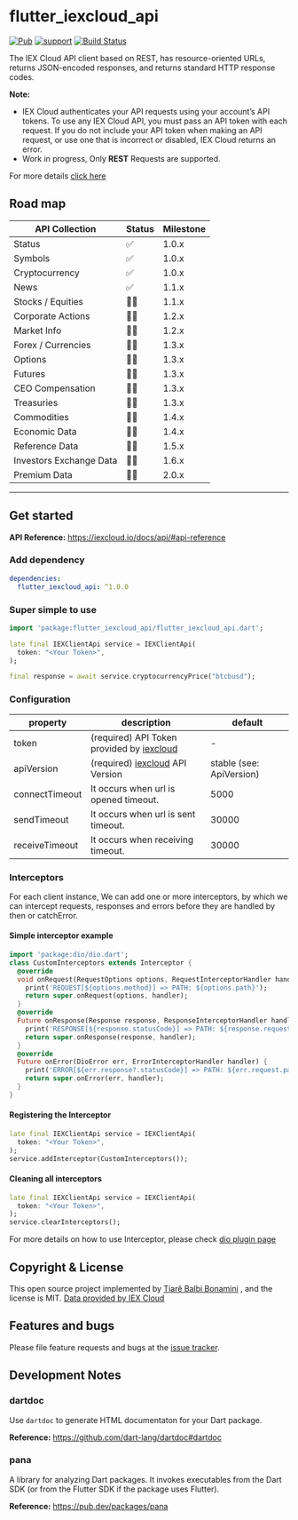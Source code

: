 # flutter_iexcloud_api

[![Pub](https://img.shields.io/pub/v/flutter_iexcloud_api.svg?style=flat-square)](https://pub.dartlang.org/packages/flutter_iexcloud_api)
[![support](https://img.shields.io/badge/platform-flutter%7Cflutter%20web%7Cdart%20vm-ff69b4.svg?style=flat-square)](https://github.com/tiarebalbi/flutter_iexcloud_api)
[![Build Status](https://travis-ci.com/tiarebalbi/flutter_iexcloud_api.svg?branch=main)](https://travis-ci.com/tiarebalbi/flutter_iexcloud_api)

The IEX Cloud API client based on REST, has resource-oriented URLs, returns JSON-encoded responses, and returns standard HTTP response codes.

**Note:**

* IEX Cloud authenticates your API requests using your account’s API tokens. To use any IEX Cloud API, you must pass an API token with each request. If you do not include your API token when making an API request, or use one that is incorrect or disabled, IEX Cloud returns an error.
* Work in progress, Only **REST** Requests are supported.

For more details [click here](https://iexcloud.io/)

## Road map

API Collection  | Status           | Milestone
----------------| ---------------- | ----------------
Status  | :white_check_mark: | 1.0.x
Symbols  | :white_check_mark: | 1.0.x
Cryptocurrency  | :white_check_mark: | 1.0.x
News  | :white_check_mark: | 1.1.x
Stocks / Equities  | :technologist: | 1.1.x
Corporate Actions  | :technologist: | 1.2.x
Market Info  | :technologist: | 1.2.x
Forex / Currencies | :technologist: | 1.3.x
Options  | :technologist: | 1.3.x
Futures  | :technologist: | 1.3.x
CEO Compensation | :technologist: | 1.3.x
Treasuries | :technologist: | 1.3.x
Commodities | :technologist: | 1.4.x
Economic Data | :technologist: | 1.4.x
Reference Data | :technologist: | 1.5.x
Investors Exchange Data | :technologist: | 1.6.x
Premium Data | :technologist: | 2.0.x

----

## Get started

**API Reference:** <https://iexcloud.io/docs/api/#api-reference>

### Add dependency

```yaml
dependencies:
  flutter_iexcloud_api: ^1.0.0
```

### Super simple to use

```dart
import 'package:flutter_iexcloud_api/flutter_iexcloud_api.dart';

late final IEXClientApi service = IEXClientApi(
  token: "<Your Token>",
);

final response = await service.cryptocurrencyPrice("btcbusd");
```

### Configuration

property             | description                               | default
---------------------|-------------------------------------------|----------------------------
token                | (required) API Token provided by [iexcloud](https://iexcloud.io/docs/api/#api-versioning) | -
apiVersion           | (required) [iexcloud](https://iexcloud.io/docs/api/#api-versioning) API Version | stable (see: ApiVersion)
connectTimeout       | It occurs when url is opened timeout.    | 5000
sendTimeout          | It occurs when url is sent timeout.      | 30000
receiveTimeout       | It occurs when receiving timeout.        | 30000

### Interceptors

For each client instance, We can add one or more interceptors, by which we can intercept requests, responses and errors before they are handled by then or
catchError.

#### Simple interceptor example

```dart
import 'package:dio/dio.dart';
class CustomInterceptors extends Interceptor {
  @override
  void onRequest(RequestOptions options, RequestInterceptorHandler handler) {
    print('REQUEST[${options.method}] => PATH: ${options.path}');
    return super.onRequest(options, handler);
  }
  @override
  Future onResponse(Response response, ResponseInterceptorHandler handler) {
    print('RESPONSE[${response.statusCode}] => PATH: ${response.request?.path}');
    return super.onResponse(response, handler);
  }
  @override
  Future onError(DioError err, ErrorInterceptorHandler handler) {
    print('ERROR[${err.response?.statusCode}] => PATH: ${err.request.path}');
    return super.onError(err, handler);
  }
}
```

#### Registering the Interceptor

```dart
late final IEXClientApi service = IEXClientApi(
  token: "<Your Token>",
);
service.addInterceptor(CustomInterceptors());
```

#### Cleaning all interceptors

```dart
late final IEXClientApi service = IEXClientApi(
  token: "<Your Token>",
);
service.clearInterceptors();
```

For more details on how to use Interceptor, please check [dio plugin page](https://github.com/flutterchina/dio/blob/master/README.md#interceptors)

## Copyright & License

This open source project implemented by [Tiarê Balbi Bonamini](https://tiarebalbi.com) , and the license is MIT. [Data provided by IEX Cloud](https://iexcloud.io)

## Features and bugs

Please file feature requests and bugs at the [issue tracker][tracker].

[tracker]: https://github.com/tiarebalbi/flutter_iexcloud_api/issues

## Development Notes

### dartdoc

Use `dartdoc` to generate HTML documentaton for your Dart package.

**Reference:** <https://github.com/dart-lang/dartdoc#dartdoc>

### pana

A library for analyzing Dart packages. It invokes executables from the Dart SDK (or from the Flutter SDK if the package uses Flutter).

**Reference:** <https://pub.dev/packages/pana>
